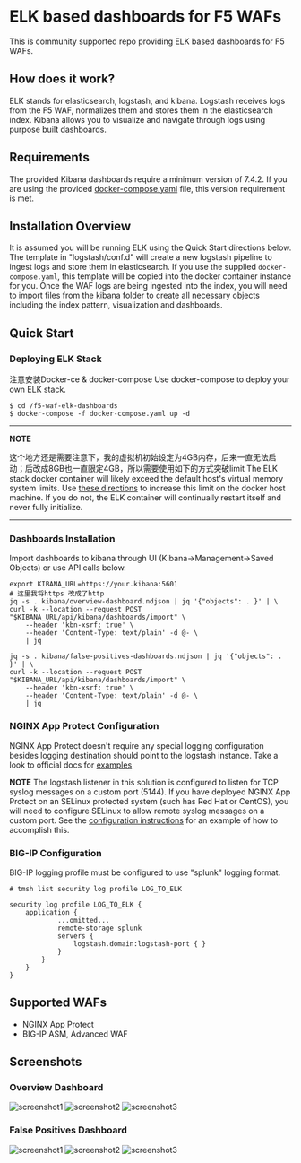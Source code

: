 # ELK based dashboards for F5 WAFs
This is community supported repo providing ELK based dashboards for F5 WAFs.

## How does it work?
ELK stands for elasticsearch, logstash, and kibana. Logstash receives logs from the F5 WAF, normalizes them and stores them in the elasticsearch index. Kibana allows you to visualize and navigate through logs using purpose built dashboards.

## Requirements
The provided Kibana dashboards require a minimum version of 7.4.2. If you are using the provided [docker-compose.yaml](docker-compose.yaml) file, this version requirement is met.

## Installation Overview
It is assumed you will be running ELK using the Quick Start directions below. The template in "logstash/conf.d" will create a new logstash pipeline to ingest logs and store them in elasticsearch. If you use the supplied `docker-compose.yaml`, this template will be copied into the docker container instance for you. Once the WAF logs are being ingested into the index, you will need to import files from the [kibana](kibana/) folder to create all necessary objects including the index pattern, visualization and dashboards.

## Quick Start
### Deploying ELK Stack

注意安装Docker-ce & docker-compose
Use docker-compose to deploy your own ELK stack.
```
$ cd /f5-waf-elk-dashboards
$ docker-compose -f docker-compose.yaml up -d
```

---
**NOTE**

这个地方还是需要注意下，我的虚拟机初始设定为4GB内存，后来一直无法启动；后改成8GB也一直限定4GB，所以需要使用如下的方式突破limit
The ELK stack docker container will likely exceed the default host's virtual memory system limits. Use [these directions](https://www.elastic.co/guide/en/elasticsearch/reference/5.0/vm-max-map-count.html#vm-max-map-count) to increase this limit on the docker host machine. If you do not, the ELK container will continually restart itself and never fully initialize.

---

### Dashboards Installation
Import dashboards to kibana through UI (Kibana->Management->Saved Objects) or use API calls below.

```
export KIBANA_URL=https://your.kibana:5601
# 这里我将https 改成了http
jq -s . kibana/overview-dashboard.ndjson | jq '{"objects": . }' | \
curl -k --location --request POST "$KIBANA_URL/api/kibana/dashboards/import" \
    --header 'kbn-xsrf: true' \
    --header 'Content-Type: text/plain' -d @- \
    | jq

jq -s . kibana/false-positives-dashboards.ndjson | jq '{"objects": . }' | \
curl -k --location --request POST "$KIBANA_URL/api/kibana/dashboards/import" \
    --header 'kbn-xsrf: true' \
    --header 'Content-Type: text/plain' -d @- \
    | jq
```
### NGINX App Protect Configuration
NGINX App Protect doesn't require any special logging configuration besides logging destination should point to the logstash instance. Take a look to official docs for [examples](https://docs.nginx.com/nginx-app-protect/admin-guide/#centos-7-4-installation)

**NOTE**
The logstash listener in this solution is configured to listen for TCP syslog messages on a custom port (5144). If you have deployed NGINX App Protect on an SELinux protected system (such has Red Hat or CentOS), you will need to configure SELinux to allow remote syslog messages on a custom port. See the [configuration instructions](https://docs.nginx.com/nginx-app-protect/admin-guide/#syslog-to-custom-port) for an example of how to accomplish this.

### BIG-IP Configuration
BIG-IP logging profile must be configured to use "splunk" logging format.
```
# tmsh list security log profile LOG_TO_ELK

security log profile LOG_TO_ELK {
    application {
            ...omitted...
            remote-storage splunk
            servers {
                logstash.domain:logstash-port { }
            }
        }
    }
}
```
## Supported WAFs
* NGINX App Protect
* BIG-IP ASM, Advanced WAF
## Screenshots
### Overview Dashboard
![screenshot1](https://user-images.githubusercontent.com/23067500/72393114-c7c25080-36e6-11ea-81c4-655f4c936476.png)
![screenshot2](https://user-images.githubusercontent.com/23067500/72392972-4cf93580-36e6-11ea-8392-1b80d59b8276.png)
![screenshot3](https://user-images.githubusercontent.com/23067500/72392979-4ff42600-36e6-11ea-9cb9-22b8ba737de0.png)
### False Positives Dashboard
![screenshot1](https://user-images.githubusercontent.com/23067500/81446488-d6b68e00-912f-11ea-9f60-0821c2010e46.png)
![screenshot2](https://user-images.githubusercontent.com/23067500/81446490-d918e800-912f-11ea-9223-a3cf7818cdcf.png)
![screenshot3](https://user-images.githubusercontent.com/23067500/81446492-dae2ab80-912f-11ea-94a2-e99fd7423883.png)
